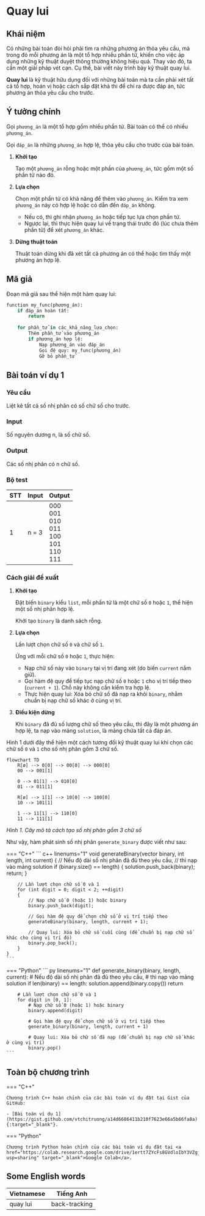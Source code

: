 # Quay lui

## Khái niệm

Có những bài toán đòi hỏi phải tìm ra những phương án thỏa yêu cầu, mà trong đó mỗi phương án là một tổ hợp nhiều phần tử, khiến cho việc áp dụng những kỹ thuật duyệt thông thường không hiệu quả. Thay vào đó, ta cần một giải pháp vét cạn. Cụ thể, bài viết này trình bày kỹ thuật quay lui.

**Quay lui** là kỹ thuật hữu dụng đối với những bài toán mà ta cần phải xét tất cả tổ hợp, hoán vị hoặc cách sắp đặt khả thi để chỉ ra được đáp án, tức phương án thỏa yêu cầu cho trước.

## Ý tưởng chính

Gọi `phương_án` là một tổ hợp gồm nhiều phần tử. Bài toán có thể có nhiều `phương_án`.

Gọi `đáp_án` là những `phương_án` hợp lệ, thỏa yêu cầu cho trước của bài toán.

1. **Khởi tạo**

    Tạo một `phương_án` rỗng hoặc một phần của `phương_án`, tức gồm một số phần tử nào đó.

2. **Lựa chọn**
    
    Chọn một phần tử có khả năng để thêm vào `phương_án`. Kiểm tra xem `phương_án` này có hợp lệ hoặc có dẫn đến `đáp_án` không.   
    
    - Nếu có, thì ghi nhận `phương_án` hoặc tiếp tục lựa chọn phần tử.
    - Ngược lại, thì thực hiện quay lui về trạng thái trước đó (lúc chưa thêm phần tử) để xét `phương_án` khác. 

3. **Dừng thuật toán**

    Thuật toán dừng khi đã xét tất cả phương án có thể hoặc tìm thấy một phương án hợp lệ. 

## Mã giả

Đoạn mã giả sau thể hiện một hàm quay lui:

``` py
function my_func(phương_án):
    if đáp_án hoàn tất:
        return
    
    for phần_tử in các_khả_năng_lựa_chọn:
        Thêm phần_tử vào phương_án
        if phương_án hợp lệ:
            Nạp phương_án vào đáp_án
            Gọi đệ quy: my_func(phương_án)
            Gỡ bỏ phần_tử
```

## Bài toán ví dụ 1

### Yêu cầu

Liệt kê tất cả số nhị phân có số chữ số cho trước.

### Input

Số nguyên dương n, là số chữ số.

### Output

Các số nhị phân có n chữ số.

### Bộ test

| STT | Input | Output |
| --- | --- | --- |
| 1 | n = 3 | 000 <br> 001 <br> 010 <br> 011 <br> 100 <br> 101 <br> 110 <br> 111 <br> |

### Cách giải đề xuất

1. **Khởi tạo**
    
    Đặt biến `binary` kiểu `list`, mỗi phần tử là một chữ số `0` hoặc `1`, thể hiện một số nhị phân hợp lệ.
    
    Khởi tạo `binary` là danh sách rỗng.

2. **Lựa chọn**

    Lần lượt chọn chữ số `0` và chữ số `1`.

    Ứng với mỗi chữ số `0` hoặc `1`, thực hiện:

    - Nạp chữ số này vào `binary` tại vị trí đang xét (do biến `current` nắm giữ).
    - Gọi hàm đệ quy để tiếp tục nạp chữ số `0` hoặc `1` cho vị trí tiếp theo (`current + 1`). Chỗ này không cần kiểm tra hợp lệ.
    - Thực hiện quay lui: Xóa bỏ chữ số đã nạp ra khỏi `binary`, nhằm chuẩn bị nạp chữ số khác ở cùng vị trí.

3. **Điều kiện dừng**

    Khi `binary` đã đủ số lượng chữ số theo yêu cầu, thì đây là một phương án hợp lệ, ta nạp vào mảng `solution`, là mảng chứa tất cả đáp án. 

Hình 1 dưới đây thể hiện một cách tương đối kỹ thuật quay lui khi chọn các chữ số `0` và `1` cho số nhị phân gồm 3 chữ số.

``` mermaid
flowchart TD
    R[ø] --> 0[0] --> 00[0] --> 000[0]
    00 --> 001[1]

    0 --> 01[1] --> 010[0]
    01 --> 011[1]

    R[ø] --> 1[1] --> 10[0] --> 100[0]
    10 --> 101[1]

    1 --> 11[1] --> 110[0]
    11 --> 111[1]
```

*Hình 1. Cây mô tả cách tạo số nhị phân gồm 3 chữ số*

Như vậy, hàm phát sinh số nhị phân `generate_binary` được viết như sau:

=== "C++"
    ``` c++ linenums="1"
    void generateBinary(vector<int> binary, int length, int current)
    {
        // Nếu độ dài số nhị phân đã đủ theo yêu cầu,
        // thì nạp vào mảng solution
        if (binary.size() == length)
        {
            solution.push_back(binary);
            return;
        }

        // Lần lượt chọn chữ số 0 và 1
        for (int digit = 0; digit < 2; ++digit)
        {
            // Nạp chữ số 0 (hoặc 1) hoặc binary
            binary.push_back(digit);

            // Gọi hàm đệ quy để chọn chữ số ở vị trí tiếp theo
            generateBinary(binary, length, current + 1);

            // Quay lui: Xóa bỏ chữ số cuối cùng (để chuẩn bị nạp chữ số khác cho cùng vị trí đó)
            binary.pop_back();    
        }
    }
    ```
=== "Python"
    ``` py linenums="1"
    def generate_binary(binary, length, current):
        # Nếu độ dài số nhị phân đã đủ theo yêu cầu,
        # thì nạp vào mảng solution
        if len(binary) == length:
            solution.append(binary.copy())
            return
        
        # Lần lượt chọn chữ số 0 và 1
        for digit in [0, 1]:
            # Nạp chữ số 0 (hoặc 1) hoặc binary
            binary.append(digit)

            # Gọi hàm đệ quy để chọn chữ số ở vị trí tiếp theo
            generate_binary(binary, length, current + 1)

            # Quay lui: Xóa bỏ chữ số đã nạp (để chuẩn bị nạp chữ số khác ở cùng vị trí)
            binary.pop()
    ```

## Toàn bộ chương trình

=== "C++"

    Chương trình C++ hoàn chỉnh của các bài toán ví dụ đặt tại Gist của GitHub:

    - [Bài toán ví dụ 1](https://gist.github.com/vtchitruong/a14d6686411b210f7623e66a5b66fa8a){:target="_blank"}.

=== "Python"

    Chương trình Python hoàn chỉnh của các bài toán ví dụ đặt tại <a href="https://colab.research.google.com/drive/1ertt7ZYcFs8GVdloIbY3VZgjTQEdBKLQ?usp=sharing" target="_blank">Google Colab</a>.

## Some English words

| Vietnamese | Tiếng Anh |
| ----------- | ----- |
| quay lui | back-tracking |